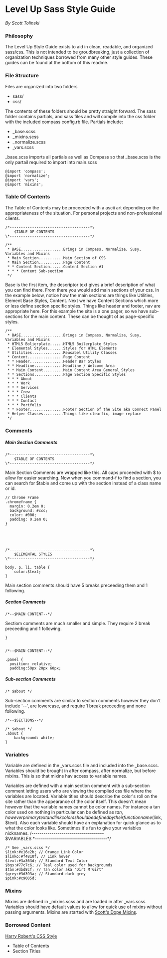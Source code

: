 # Level Up Sass Style Guide
*By Scott Tolinski*

### Philosophy
The Level Up Style Guide exists to aid in clean, readable, and organized sass/css. This is not intended to be groudbreaking, just a collection of organization techniques borrowed from many other style guides. These guides can be found at the bottom of this readme.

### File Structure
Files are organized into two folders

- sass/
- css/

The contents of these folders should be pretty straight forward. The sass folder contains partials, and sass files and will compile into the css folder with the included compass config.rb file. Partials include:

- _base.scss
- _mixins.scss
- _normalize.scss
- _vars.scss

_base.scss imports all partials as well as Compass so that _base.scss is the only partail required to import into main.scss

	@import 'compass';
	@import 'normalize';
	@import 'vars';
	@import 'mixins';

### Table Of Contents
The Table of Contents may be proceeded with a ascii art depending on the appropriateness of the situation. For personal projects and non-professional clients.

    /*------------------------------------*\
        $TABLE OF CONTENTS
    \*------------------------------------*/
    
    /**
     * BASE...................Brings in Compass, Normalize, Susy, Variables and Mixins
     * Main Section...........Main Section of CSS
     * Main Section...........Page Content
     * * Content Section......Content Section #1
     * * * Content Sub-section
     */
Base is the first item, the descriptor text gives a brief description of what you can find there. From there you would add main sections of your css. In the example below, notice how the main sections are things like Utilities, Element Base Styles, Content. Next we have Content Sections which more or less define section specific styles. Things like header and footer, nav are appropriate here. For this example the site is a one pager, so we have sub-sections for the main content. These can be thought of as page-specific styles.

    /**
     * BASE...................Brings in Compass, Normalize, Susy, Variables and Mixins
     * HTML5 Bolierplate......HTML5 Boilerplate Styles
     * Elemental Styles.......Styles for HTML Elements
     * Utilities..............Reusabel Utility Classes
     * Content................Page Content
     * * Header...............Header Bar Styles
     * * Headline.............Headline / Welcome Area
     * * Main Content.........Main Content Area General Styles
     * * Sections.............Page Section Specific Styles
     * * * About
     * * * Work
     * * * Services
     * * * Crew
     * * * Clients
     * * * Contact
     * * * Portfolio
     * * Footer...............Footer Section of the Site aka Connect Panel
     * Helper Classes.........Things like clearfix, image replace
     */
   
### Comments
##### Main Section Comments
    /*------------------------------------*\
        $TABLE OF CONTENTS
    \*------------------------------------*/
   Main Section Comments are wrapped like this. All caps proceeded with $ to allow for easier searching. Now when you command-f to find a section, you can search for $table and come up with the section instead of a class name or id.
   
    // Chrome Frame
    .chromeframe {
      margin: 0.2em 0;
      background: #ccc;
      color: #000;
      padding: 0.2em 0;
    }





    /*------------------------------------*\
        $ELEMENTAL STYLES
    \*------------------------------------*/

    body, p, li, table {
    	color:$text;
    }
 Main section comments should have 5 breaks preceeding them and 1 following.   
 
    
   
#####    Section Comments

    /*--$MAIN CONTENT--*/
Sectiom comments are much smaller and simple. They require 2 break preceeding and 1 following.

    }


    /*--$MAIN CONTENT--*/

    .panel {
      position: relative;
      padding:50px 20px 60px;

##### Sub-section Comments

    /* $about */

Sub-section comments are similar to section comments however they don't include '--', are lowercase, and require 1 break preceeding and none following.

    /*--$SECTIONS--*/

    /* $about */
    .about {
    	background: white;
    }

### Variables

Variable are defined in the _vars.scss file and included into the _base.scss. Variables should be brought in after compass, after normalize, but before mixins. This is so that mixins hav access to variable names.

Variables are defined with a main section comment with a sub-section comment letting users who are viewing the complied css file where the variables are located. Variable titles should describe the color's roll on the site rather than the appearance of the color itself. This doesn't mean however that the variable names cannot be color names. For instance a tan color used on nothing in particular can be defined  as $tan, however primary text and link colors should be defined by their function name ($link, $text). Also each variable should have an explanation for quick glance as to what the color looks like. Sometimes it's fun to give your variables nicknames.
    /*------------------------------------*\
        $VARIABLES
    \*------------------------------------*/
    
    /* See _vars.scss */
    $link:#e16e2b; // Orange Link Color
    $linko:#f4810f; // Link hover
    $text:#3a363d; // Standard Text Color
    $bgs:#77c7c6; // Teal color used for backgrounds
    $tan:#dbd8cf; // Tan color aka "Dirt M'Girt"
    $grey:#3d393a; // Standard dark grey
    $pink:#c9005d;



### Mixins

Mixins are defined in _mixins.scss and are loaded in after _vars.scss. Variables should have default values to allow for quick use of mixins without passing arguments. Mixins are started with [Scott's Dope Mixins](https://github.com/stolinski/Scotts-Dope-Mixins).


### Borrowed Content
[Harry Robert's CSS Style](http://csswizardry.com/2012/04/my-html-css-coding-style/)

* Table of Contents
* Section Titles 